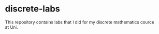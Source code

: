 # discrete-labs
This repository contains labs that I did for my discrete mathematics cource at Uni.

